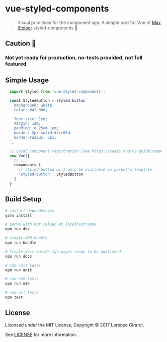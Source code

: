 # vue-styled-components

> Visual primitives for the component age. A simple port for Vue of [Max   Stoiber](https://mxstbr.com/) styled-components 💅

## Caution 🚧

### Not yet ready for production, no-tests provided, not full featured

## Simple Usage

``` js
  import styled from 'vue-styled-components';

  const StyledButton = styled.button`
    background: white;
    color: #4fc08d;

    font-size: 1em;
    margin: 1em;
    padding: 0.25em 1em;
    border: 2px solid #4fc08d;
    border-radius: 3px;
  `;

  // Local component registration (see https://vuejs.org/v2/guide/components.html#Local-Registration)
  new Vue({
    // ...
    components {
      // styled-button will only be available in parent's template
      'styled-button': StyledButton
    }
  }
```

## Build Setup

``` bash
# install dependencies
yarn install

# serve with hot reload at localhost:8080
npm run dev

# create UMD bundle.
npm run bundle

# Create docs inside /gh-pages ready to be published
npm run docs

# run unit tests
npm run unit

# run e2e tests
npm run e2e

# run all tests
npm test
```

## License

Licensed under the MIT License, Copyright © 2017 Lorenzo Girardi.

See [LICENSE](./LICENSE) for more information.
